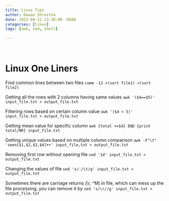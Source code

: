 ```yaml
---
title: Linux Tips
author: Dewan Shrestha
date: 2022-08-22 13:30:00 -0500 
categories: [linux]
tags: [awk, sed, shell]

---
```


<br/>

# Linux One Liners

Find common lines between two files
`comm -12 >(sort file1) <(sort file2)`

Getting all the rows with 2 columns having same values
`awk '($4==$5)' input_file.txt > output_file.txt`

Filtering rows based on certain column value
`awk '($4 < 5)' input_file.txt > output_file.txt`

Getting mean value for specific column
`awk {total +=$4} END {print total/NR} input_file.txt`

Getting unique values based on multiple column comparison
`awk -F"\t" 'seen[$1,$2,$3,$4]++' input_file,txt > output_file.txt`

Removing first row without opening file
`sed '1d' input_file.txt > output_file.txt`

Changing the values of file
`sed 's/-/\t/g' input_file.txt > output_file.txt`

Sometimes there are carriage returns (\r, ^M) in file, which can mess up the file processing, you can remove it by
`sed 's/\r//g' input_file.txt > output_file.txt`


<br/>

